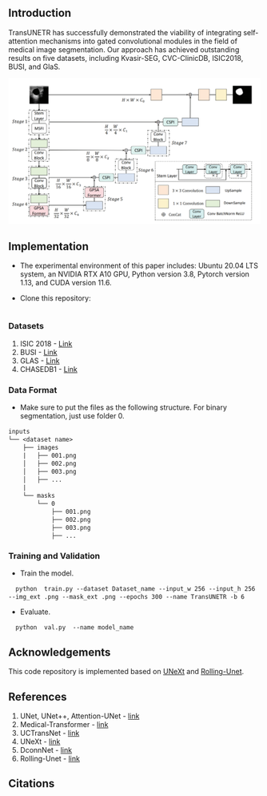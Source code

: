 
## Introduction
TransUNETR has successfully demonstrated the viability of integrating self-attention mechanisms into gated convolutional modules in the field of medical image segmentation. Our approach has achieved outstanding results on five datasets, including Kvasir-SEG, CVC-ClinicDB, ISIC2018, BUSI, and GlaS.
<p align="center">
  <img src="imgs/TransUNETR.png" width="800"/>
</p>


## Implementation
- The experimental environment of this paper includes:
Ubuntu 20.04 LTS system, an NVIDIA RTX A10 GPU, Python version 3.8, Pytorch version 1.13, and CUDA version 11.6.

- Clone this repository:
```bash

```


### Datasets
1) ISIC 2018 - [Link](https://challenge.isic-archive.com/data/)
2) BUSI - [Link](https://www.kaggle.com/aryashah2k/breast-ultrasound-images-dataset)
3) GLAS - [Link](https://websignon.warwick.ac.uk/origin/slogin?shire=https%3A%2F%2Fwarwick.ac.uk%2Fsitebuilder2%2Fshire-read&providerId=urn%3Awarwick.ac.uk%3Asitebuilder2%3Aread%3Aservice&target=https%3A%2F%2Fwarwick.ac.uk%2Ffac%2Fcross_fac%2Ftia%2Fdata%2Fglascontest&status=notloggedin)
4) CHASEDB1 - [Link](https://blogs.kingston.ac.uk/retinal/chasedb1/)


### Data Format
- Make sure to put the files as the following structure. For binary segmentation, just use folder 0.
```
inputs
└── <dataset name>
    ├── images
    |   ├── 001.png
    │   ├── 002.png
    │   ├── 003.png
    │   ├── ...
    |
    └── masks
        └── 0
            ├── 001.png
            ├── 002.png
            ├── 003.png
            ├── ...
```


### Training and Validation
- Train the model.
```
  python  train.py --dataset Dataset_name --input_w 256 --input_h 256 --img_ext .png --mask_ext .png --epochs 300 --name TransUNETR -b 6 
```
- Evaluate.
```
  python  val.py  --name model_name
```


## Acknowledgements
This code repository is implemented based on [UNeXt](https://github.com/jeya-maria-jose/UNeXt-pytorch) and [Rolling-Unet](https://github.com/Jiaoyang45/Rolling-Unet). 


## References
1) UNet, UNet++, Attention-UNet - [link](https://github.com/bigmb/Unet-Segmentation-Pytorch-Nest-of-Unets)
2) Medical-Transformer - [link](https://github.com/jeya-maria-jose/Medical-Transformer)
3) UCTransNet - [link](https://github.com/McGregorWwww/UCTransNet?tab=readme-ov-file)
4) UNeXt - [link](https://github.com/jeya-maria-jose/UNeXt-pytorch)
5) DconnNet - [link](https://github.com/Zyun-Y/DconnNet)
6) Rolling-Unet - [link](https://github.com/Jiaoyang45/Rolling-Unet)


## Citations


